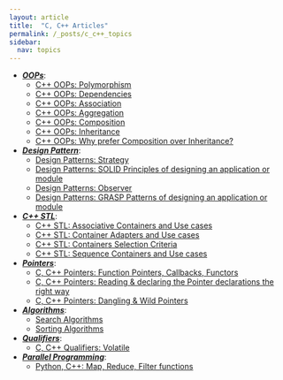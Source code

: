 ```yaml
---
layout: article
title:  "C, C++ Articles"
permalink: /_posts/c_c++_topics
sidebar:
  nav: topics
---
```


- __*<u>OOPs</u>*__:
  - [C++ OOPs: Polymorphism](/_posts/c-c++/oops/polymorphism)
  - [C++ OOPs: Dependencies](/_posts/c-c++/oops/dependencies)
  - [C++ OOPs: Association](/_posts/c-c++/oops/association)
  - [C++ OOPs: Aggregation](/_posts/c-c++/oops/aggregation)
  - [C++ OOPs: Composition](/_posts/c-c++/oops/composition)
  - [C++ OOPs: Inheritance](/_posts/c-c++/oops/inheritance)
  - [C++ OOPs: Why prefer Composition over Inheritance?](/_posts/c-c++/oops/composition-vs-inheritance)
- __*<u>Design Pattern</u>*__:
  - [Design Patterns: Strategy](/_posts/c-c++/design_patterns/strategy)
  - [Design Patterns: SOLID Principles of designing an application or module](/_posts/c-c++/design_patterns/solid_principles)
  - [Design Patterns: Observer](/_posts/c-c++/design_patterns/observer)
  - [Design Patterns: GRASP Patterns of designing an application or module](/_posts/c-c++/design_patterns/grasp_pattern)
- __*<u>C++ STL</u>*__:
  - [C++ STL: Associative Containers and Use cases](/_posts/c-c++/stl/associative_containers)
  - [C++ STL: Container Adapters and Use cases](/_posts/c-c++/stl/container_adapters)
  - [C++ STL: Containers Selection Criteria](/_posts/c-c++/stl/selection_criteria)
  - [C++ STL: Sequence Containers and Use cases](/_posts/c-c++/stl/sequence_containers)
- __*<u>Pointers</u>*__:
  - [C, C++ Pointers: Function Pointers, Callbacks, Functors](/_posts/c-c++/pointers/function_pointers)
  - [C, C++ Pointers: Reading & declaring the Pointer declarations the right way](/_posts/c-c++/pointers/declaring_pointers_the_right_way)
  - [C, C++ Pointers: Dangling & Wild Pointers](/_posts/c-c++/pointers/dangling_wild_pointers)
- __*<u>Algorithms</u>*__:
  - [Search Algorithms](/_posts/c-c++/ds_algorithms/search)
  - [Sorting Algorithms](/_posts/c-c++/ds_algorithms/sorting)
- __*<u>Qualifiers</u>*__:
  - [C, C++ Qualifiers: Volatile](/_posts/c-c++/qualifiers/volatile)
- __*<u>Parallel Programming</u>*__:
  - [Python, C++: Map, Reduce, Filter functions](/_post/python/map_reduce_filter)




